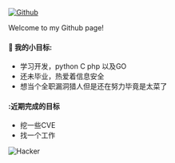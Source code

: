 
[![Github](https://img.shields.io/badge/-Github-000?style=flat&logo=Github&logoColor=white)](https://github.com/s7safe)

Welcome to my Github page! 


#### 🌱 我的小目标: 
- 学习开发，python C php 以及GO
- 还未毕业，热爱着信息安全
- 想当个全职漏洞猎人但是还在努力毕竟是太菜了

#### :近期完成的目标
 - 挖一些CVE
 - 找一个工作

![Hacker](https://i.giphy.com/media/YQitE4YNQNahy/giphy.webp)
